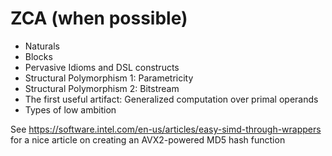 # ZCA (when possible)

- Naturals
- Blocks
- Pervasive Idioms and DSL constructs
- Structural Polymorphism 1: Parametricity
- Structural Polymorphism 2: Bitstream
- The first useful artifact: Generalized computation over primal operands
- Types of low ambition

See https://software.intel.com/en-us/articles/easy-simd-through-wrappers for a nice article on creating an AVX2-powered MD5 hash function